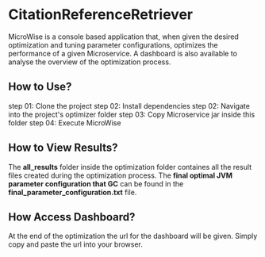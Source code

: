 <h1>CitationReferenceRetriever</h1>

MicroWise is a console based application that, when given the desired optimization and tuning parameter configurations, optimizes the performance of a given Microservice. A dashboard is also available to analyse the overview of the optimization process.

<h2>How to Use?</h2>
step 01: Clone the project 
step 02: Install dependencies
step 02: Navigate into the project's optimizer folder
step 03: Copy Microservice jar inside this folder
step 04: Execute MicroWise

<h2>How to View Results?</h2>
The <b>all_results</b> folder inside the optimization folder containes all the result files created during the optimization process. The <b>final optimal JVM parameter configuration that GC</b> can be found in the <b>final_parameter_configuration.txt</b> file. 

<h2>How Access Dashboard?</h2>
At the end of the optimization the url for the dashboard will be given. Simply copy and paste the url into your browser.
